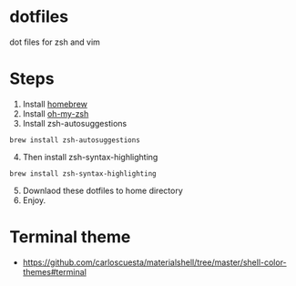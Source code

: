 # dotfiles
dot files for zsh and vim 

# Steps
1. Install [homebrew](https://brew.sh)
2. Install [oh-my-zsh](https://ohmyz.sh)
3. Install zsh-autosuggestions

```brew install zsh-autosuggestions```

4. Then install zsh-syntax-highlighting

```brew install zsh-syntax-highlighting```

5. Downlaod these dotfiles to home directory 
6. Enjoy. 

# Terminal theme
- https://github.com/carloscuesta/materialshell/tree/master/shell-color-themes#terminal
